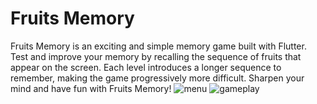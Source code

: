 # Fruits Memory

Fruits Memory is an exciting and simple memory game built with Flutter. Test and improve your memory by recalling the sequence of fruits that appear on the screen. Each level introduces a longer sequence to remember, making the game progressively more difficult. Sharpen your mind and have fun with Fruits Memory!
![menu](https://github.com/D1ss1dent/fruits_memory/assets/140563769/ea888ac3-4467-4f44-878c-535c03d913f0)
![gameplay](https://github.com/D1ss1dent/fruits_memory/assets/140563769/4ea91fa6-ba0c-4f58-8441-f40977143391)
